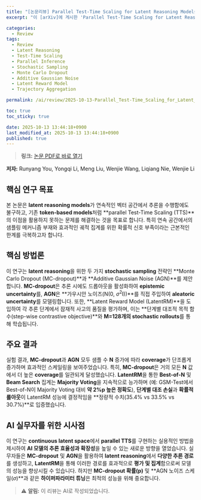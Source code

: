 ```yaml
---
title: "[논문리뷰] Parallel Test-Time Scaling for Latent Reasoning Models"
excerpt: "이 [arXiv]에 게시한 'Parallel Test-Time Scaling for Latent Reasoning Models' 논문에 대한 자세한 리뷰입니다."

categories:
  - Review
tags:
  - Review
  - Latent Reasoning
  - Test-Time Scaling
  - Parallel Inference
  - Stochastic Sampling
  - Monte Carlo Dropout
  - Additive Gaussian Noise
  - Latent Reward Model
  - Trajectory Aggregation

permalink: /ai/review/2025-10-13-Parallel_Test-Time_Scaling_for_Latent_Reasoning_Models/

toc: true
toc_sticky: true

date: 2025-10-13 13:44:18+0900
last_modified_at: 2025-10-13 13:44:18+0900
published: true
---
```

> **링크:** [논문 PDF로 바로 열기](https://arxiv.org/abs/2510.07745)

**저자:** Runyang You, Yongqi Li, Meng Liu, Wenjie Wang, Liqiang Nie, Wenjie Li



## 핵심 연구 목표
본 논문은 **latent reasoning models**가 연속적인 벡터 공간에서 추론을 수행함에도 불구하고, 기존 **token-based models**처럼 **parallel Test-Time Scaling (TTS)**의 이점을 활용하지 못하는 문제를 해결하는 것을 목표로 합니다. 특히 연속 공간에서의 샘플링 메커니즘 부재와 효과적인 궤적 집계를 위한 확률적 신호 부족이라는 근본적인 한계를 극복하고자 합니다.

## 핵심 방법론
이 연구는 **latent reasoning**을 위한 두 가지 **stochastic sampling** 전략인 **Monte Carlo Dropout (MC-dropout)**과 **Additive Gaussian Noise (AGN)**를 제안합니다. **MC-dropout**은 추론 시에도 드롭아웃을 활성화하여 **epistemic uncertainty**를, **AGN**은 **가우시안 노이즈(N(0, $\sigma^2$I))**를 직접 주입하여 **aleatoric uncertainty**를 모델링합니다. 또한, **Latent Reward Model (LatentRM)**을 도입하여 각 추론 단계에서 잠재적 사고의 품질을 평가하며, 이는 **단계별 대조적 목적 함수(step-wise contrastive objective)**와 **M=128개의 stochastic rollouts**를 통해 학습됩니다.

## 주요 결과
실험 결과, **MC-dropout**과 **AGN** 모두 샘플 수 **N** 증가에 따라 **coverage**가 단조롭게 증가하며 효과적인 스케일링을 보여주었습니다. 특히, **MC-dropout**은 거의 모든 **N** 값에서 더 높은 **coverage**를 일관되게 달성했습니다. **LatentRM**을 통한 **Best-of-N** 및 **Beam Search** 집계는 **Majority Voting**을 지속적으로 능가하며 (예: GSM-Test에서 Best-of-N이 Majority Voting 대비 **약 2%p 높은 정확도**), **단계별 대조 손실**과 **확률적 롤아웃**이 LatentRM 성능에 결정적임을 **정량적 수치(35.4% vs 33.5% vs 30.7%)**로 입증했습니다.

## AI 실무자를 위한 시사점
이 연구는 **continuous latent space**에서 **parallel TTS**를 구현하는 실용적인 방법을 제시하여 **AI 모델의 추론 효율성과 확장성**을 높일 수 있는 새로운 방향을 열었습니다. 실무자들은 **MC-dropout** 및 **AGN**을 활용하여 **latent reasoning**에서 **다양한 추론 경로**를 생성하고, **LatentRM**을 통해 이러한 경로를 효과적으로 **평가 및 집계**함으로써 모델의 성능을 향상시킬 수 있습니다. 하지만 **MC-dropout 확률(p)** 및 **AGN 노이즈 스케일($\sigma$)**과 같은 **하이퍼파라미터 튜닝**은 최적의 성능을 위해 중요합니다.

> ⚠️ **알림:** 이 리뷰는 AI로 작성되었습니다.